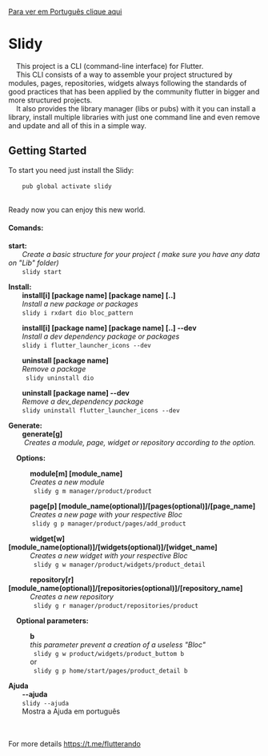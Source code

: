 [Para ver em Português clique aqui](README-PT.md)

# Slidy

&nbsp;&nbsp;&nbsp;&nbsp;This project is a CLI (command-line interface) for Flutter.<br/>
&nbsp;&nbsp;&nbsp;&nbsp;This CLI consists of a way to assemble your project structured by modules, pages, repositories, widgets always following the standards of good practices that has been applied by the community flutter in bigger and more structured projects.<br/>
&nbsp;&nbsp;&nbsp;&nbsp;It also provides the library manager (libs or pubs) with it you can install a library, install multiple libraries with just one command line and even remove and update and all of this in a simple way.<br/>

## Getting Started <br>

To start you need just install the Slidy:<br/>

&nbsp;&nbsp;&nbsp;&nbsp;&nbsp;&nbsp;&nbsp;`pub global activate slidy`

<br>Ready now you can enjoy this new world.<br/>

#### Comands:     <br>
  **start:** <br>
     &nbsp;&nbsp;&nbsp;&nbsp;&nbsp;&nbsp;&nbsp;*Create a basic structure for your project ( make sure you have any data on "Lib" folder)*<br/>
         &nbsp;&nbsp;&nbsp;&nbsp;&nbsp;&nbsp;&nbsp;` slidy start `

**Install:**<br>
&nbsp;&nbsp;&nbsp;&nbsp;&nbsp;&nbsp;&nbsp;**install[i] [package name] [package name] [..]** 	<br>
&nbsp;&nbsp;&nbsp;&nbsp;&nbsp;&nbsp;&nbsp;*Install a new package or packages*<br/>
        &nbsp;&nbsp;&nbsp;&nbsp;&nbsp;&nbsp;&nbsp;` slidy i rxdart dio bloc_pattern `

&nbsp;&nbsp;&nbsp;&nbsp;&nbsp;&nbsp;&nbsp;**install[i] [package name] [package name] [..] --dev** <br>
&nbsp;&nbsp;&nbsp;&nbsp;&nbsp;&nbsp;&nbsp;*Install a dev dependency package or packages*<br/>
        &nbsp;&nbsp;&nbsp;&nbsp;&nbsp;&nbsp;&nbsp;` slidy i flutter_launcher_icons --dev ` 


&nbsp;&nbsp;&nbsp;&nbsp;&nbsp;&nbsp;&nbsp;**uninstall [package name]**	<br>
&nbsp;&nbsp;&nbsp;&nbsp;&nbsp;&nbsp;&nbsp;*Remove a package*<br/>
        &nbsp;&nbsp;&nbsp;&nbsp;&nbsp;&nbsp;&nbsp;` slidy uninstall dio` 

&nbsp;&nbsp;&nbsp;&nbsp;&nbsp;&nbsp;&nbsp;**uninstall [package name] --dev**	<br>
&nbsp;&nbsp;&nbsp;&nbsp;&nbsp;&nbsp;&nbsp;*Remove a dev_dependency package*<br/>
         &nbsp;&nbsp;&nbsp;&nbsp;&nbsp;&nbsp;&nbsp;` slidy uninstall flutter_launcher_icons --dev  ` 

**Generate:** <br>
    &nbsp;&nbsp;&nbsp;&nbsp;&nbsp;&nbsp;&nbsp;**generate[g]**<br>
&nbsp;&nbsp;&nbsp;&nbsp;&nbsp;&nbsp;&nbsp; *Creates a module, page, widget or repository according to the option.*<br/>
    
&nbsp;&nbsp;&nbsp;&nbsp;**Options:** <br>
    
&nbsp;&nbsp;&nbsp;&nbsp;&nbsp;&nbsp;&nbsp;&nbsp;&nbsp;&nbsp;&nbsp;**module[m] [module_name]** <br>
&nbsp;&nbsp;&nbsp;&nbsp;&nbsp;&nbsp;&nbsp;&nbsp;&nbsp;&nbsp;&nbsp;*Creates a new module*<br/>
&nbsp;&nbsp;&nbsp;&nbsp;&nbsp;&nbsp;&nbsp;&nbsp;&nbsp;&nbsp;&nbsp;` slidy g m manager/product/product` 
            
&nbsp;&nbsp;&nbsp;&nbsp;&nbsp;&nbsp;&nbsp;&nbsp;&nbsp;&nbsp;&nbsp;**page[p] [module_name(optional)]/[pages(optional)]/[page_name]**	<br>
&nbsp;&nbsp;&nbsp;&nbsp;&nbsp;&nbsp;&nbsp;&nbsp;&nbsp;&nbsp;&nbsp;*Creates a new page with your respective Bloc*<br/>
&nbsp;&nbsp;&nbsp;&nbsp;&nbsp;&nbsp;&nbsp;&nbsp;&nbsp;&nbsp;&nbsp;             ` slidy g p manager/product/pages/add_product	` 
            
&nbsp;&nbsp;&nbsp;&nbsp;&nbsp;&nbsp;&nbsp;&nbsp;&nbsp;&nbsp;&nbsp;**widget[w] [module_name(optional)]/[widgets(optional)]/[widget_name]** <br>
&nbsp;&nbsp;&nbsp;&nbsp;&nbsp;&nbsp;&nbsp;&nbsp;&nbsp;&nbsp;&nbsp;*Creates a new widget with your respective Bloc*<br/>
&nbsp;&nbsp;&nbsp;&nbsp;&nbsp;&nbsp;&nbsp;&nbsp;&nbsp;&nbsp;&nbsp;` slidy g w manager/product/widgets/product_detail` 
            
&nbsp;&nbsp;&nbsp;&nbsp;&nbsp;&nbsp;&nbsp;&nbsp;&nbsp;&nbsp;&nbsp;**repository[r] [module_name(optional)]/[repositories(optional)]/[repository_name]** <br>
&nbsp;&nbsp;&nbsp;&nbsp;&nbsp;&nbsp;&nbsp;&nbsp;&nbsp;&nbsp;&nbsp;*Creates a new repository*<br/>
&nbsp;&nbsp;&nbsp;&nbsp;&nbsp;&nbsp;&nbsp;&nbsp;&nbsp;&nbsp;&nbsp;` slidy g r manager/product/repositories/product` 
    

&nbsp;&nbsp;&nbsp;&nbsp;**Optional parameters:** <br>

&nbsp;&nbsp;&nbsp;&nbsp;&nbsp;&nbsp;&nbsp;&nbsp;&nbsp;&nbsp;&nbsp;**b**  <br>
&nbsp;&nbsp;&nbsp;&nbsp;&nbsp;&nbsp;&nbsp;&nbsp;&nbsp;&nbsp;&nbsp;*this parameter prevent a creation of a useless "Bloc"*<br/>
&nbsp;&nbsp;&nbsp;&nbsp;&nbsp;&nbsp;&nbsp;&nbsp;&nbsp;&nbsp;&nbsp;` slidy g w product/widgets/product_buttom b` <br/>
&nbsp;&nbsp;&nbsp;&nbsp;&nbsp;&nbsp;&nbsp;&nbsp;&nbsp;&nbsp;&nbsp;or<br/>
&nbsp;&nbsp;&nbsp;&nbsp;&nbsp;&nbsp;&nbsp;&nbsp;&nbsp;&nbsp;&nbsp;` slidy g p home/start/pages/product_detail b` <br/>

**Ajuda**<br/>
&nbsp;&nbsp;&nbsp;&nbsp;&nbsp;&nbsp;&nbsp;**--ajuda**<br/>
    &nbsp;&nbsp;&nbsp;&nbsp;&nbsp;&nbsp;&nbsp;` slidy --ajuda ` <br>
&nbsp;&nbsp;&nbsp;&nbsp;&nbsp;&nbsp;&nbsp;Mostra a Ajuda em português <br/><br/><br/>

For more details https://t.me/flutterando
